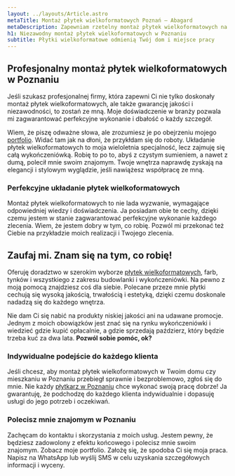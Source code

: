 ```yaml
---
layout: ../layouts/Article.astro
metaTitle: Montaż płytek wielkoformatowych Poznań – Abagard
metaDescription: Zapewniam rzetelny montaż płytek wielkoformatowych na terenie Poznania i okolic. Ze mną jest zrobione dobrze i nie będziesz pokazywał sąsiadowi jak zepsuli Ci podłogę i łazienkę :) Zobacz moje portfolio i skontaktuj się ze mną już dziś. Gwarantuję satysfakcję!
h1: Niezawodny montaż płytek wielkoformatowych w Poznaniu
subtitle: Płytki wielkoformatowe odmienią Twój dom i miejsce pracy
---
```

## Profesjonalny montaż płytek wielkoformatowych w Poznaniu
Jeśli szukasz profesjonalnej firmy, która zapewni Ci nie tylko doskonały montaż płytek wielkoformatowych, ale także gwarancję jakości i niezawodności, to zostań ze mną. Moje doświadczenie w branży pozwala mi zagwarantować perfekcyjne wykonanie i dbałość o każdy szczegół.

Wiem, że piszę odważne słowa, ale zrozumiesz je po obejrzeniu mojego [portfolio](/portfolio/). Widać tam jak na dłoni, że przykłdam się do roboty. Układanie płytek wielkoformatowych to moja wieloletnia specjalność, lecz zajmuję się całą wykończeniówką. Robię to po to, abyś z czystym sumieniem, a nawet z dumą, polecił mnie swoim znajomym. Twoje wnętrza naprawdę zyskają na elegancji i stylowym wyglądzie, jeśli nawiążesz współpracę ze mną.

### Perfekcyjne układanie płytek wielkoformatowych
Montaż płytek wielkoformatowych to nie lada wyzwanie, wymagające odpowiedniej wiedzy i doświadczenia. Ja posiadam obie te cechy, dzięki czemu jestem w stanie zagwarantować perfekcyjne wykonanie każdego zlecenia. Wiem, że jestem dobry w tym, co robię. Pozwól mi przekonać też Ciebie na przykładzie moich realizacji i Twojego zlecenia.

## Zaufaj mi. Znam się na tym, co robię!
Oferuję doradztwo w szerokim wyborze [płytek wielkoformatowych](/plytki-wielkoformatowe-poznan/), farb, tynków i wszystkiego z zakresu budowlanki i wykończeniówki. Na pewno z moją pomocą znajdziesz coś dla siebie. Polecane przeze mnie płytki cechują się wysoką jakością, trwałością i estetyką, dzięki czemu doskonale nadadzą się do każdego wnętrza.

Nie dam Ci się nabić na produkty niskiej jakości ani na udawane promocje. Jednym z moich obowiązków jest znać się na rynku wykończeniówki i wiedzieć gdzie kupić opłacalnie, a gdzie sprzedają paździerz, który będzie trzeba kuć za dwa lata. __Pozwól sobie pomóc, ok?__

### Indywidualne podejście do każdego klienta
Jeśli chcesz, aby montaż płytek wielkoformatowych w Twoim domu czy mieszkaniu w Poznaniu przebiegł sprawnie i bezproblemowo, zgłoś się do mnie. Nie każdy [płytkarz w Poznaniu](/plytkarz-poznan/) chce wykonać swoją pracę dobrze! Ja gwarantuję, że podchodzę do każdego klienta indywidualnie i dopasuję usługi do jego potrzeb i oczekiwań. 

### Polecisz mnie znajomym w Poznaniu
Zachęcam do kontaktu i skorzystania z moich usług. Jestem pewny, że będziesz zadowolony z efektu końcowego i polecisz mnie swoim znajomym. Zobacz moje portfolio. Założę się, że spodoba Ci się moja praca. Napisz na WhatsApp lub wyślij SMS w celu uzyskania szczegółowych informacji i wyceny.